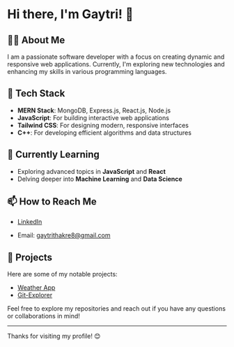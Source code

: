 # Hi there, I'm Gaytri! 👋

## 👨‍💻 About Me

I am a passionate software developer with a focus on creating dynamic and responsive web applications. Currently, I'm exploring new technologies and enhancing my skills in various programming languages.

## 🚀 Tech Stack

- **MERN Stack**: MongoDB, Express.js, React.js, Node.js
- **JavaScript**: For building interactive web applications
- **Tailwind CSS**: For designing modern, responsive interfaces
- **C++**: For developing efficient algorithms and data structures

## 🌱 Currently Learning

- Exploring advanced topics in **JavaScript** and **React**
- Delving deeper into **Machine Learning** and **Data Science**

## 📫 How to Reach Me

- [LinkedIn](https://www.linkedin.com/in/gaytri-thakre-19124b232/)

- Email: gaytrithakre8@gmail.com

## 🌟 Projects

Here are some of my notable projects:

- [Weather App](https://gaytri-thakre.github.io/WeatherApp/)
- [Git-Explorer](https://gaytri-thakre.github.io/GitProfile-Explorer/)

Feel free to explore my repositories and reach out if you have any questions or collaborations in mind!

---

Thanks for visiting my profile! 😊

